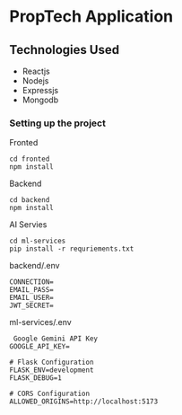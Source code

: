 # PropTech Application

## Technologies Used

- Reactjs
- Nodejs
- Expressjs
- Mongodb

### Setting up the project

Fronted

```node
cd fronted
npm install
```

Backend

```node
cd backend
npm install
```

AI Servies

```node
cd ml-services
pip install -r requriements.txt
```

backend/.env

```
CONNECTION=
EMAIL_PASS=
EMAIL_USER=
JWT_SECRET=
```

ml-services/.env

```
 Google Gemini API Key
GOOGLE_API_KEY=

# Flask Configuration
FLASK_ENV=development
FLASK_DEBUG=1

# CORS Configuration
ALLOWED_ORIGINS=http://localhost:5173
```
